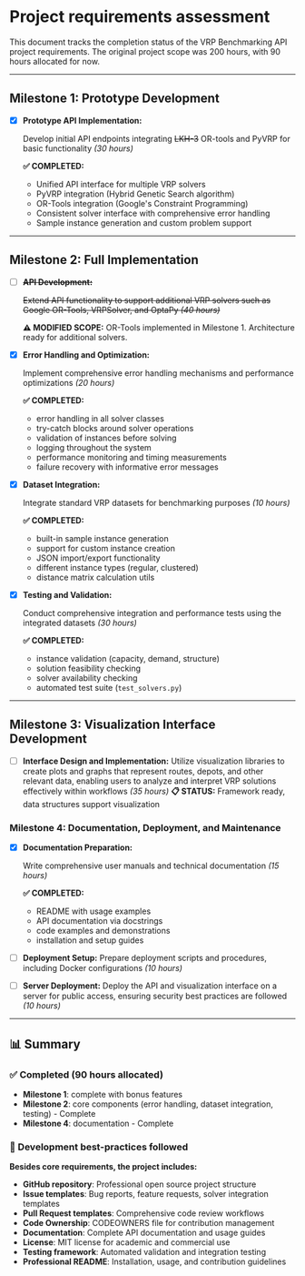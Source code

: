 # Project requirements assessment

This document tracks the completion status of the VRP Benchmarking API project requirements. The original project scope was 200 hours, with 90 hours allocated for now.

---

## Milestone 1: Prototype Development

- [x] **Prototype API Implementation:**

  Develop initial API endpoints integrating ~~LKH-3~~ OR-tools and PyVRP for basic functionality _(30 hours)_

  **✅ COMPLETED:**

  - Unified API interface for multiple VRP solvers
  - PyVRP integration (Hybrid Genetic Search algorithm)
  - OR-Tools integration (Google's Constraint Programming)
  - Consistent solver interface with comprehensive error handling
  - Sample instance generation and custom problem support

---

## Milestone 2: Full Implementation

- [ ] **~~API Development:~~**

  ~~Extend API functionality to support additional VRP solvers such as Google OR-Tools, VRPSolver, and OptaPy _(40 hours)_~~

  **⚠️ MODIFIED SCOPE:** OR-Tools implemented in Milestone 1. Architecture ready for additional solvers.

- [x] **Error Handling and Optimization:**

  Implement comprehensive error handling mechanisms and performance optimizations _(20 hours)_

  **✅ COMPLETED:**

  - error handling in all solver classes
  - try-catch blocks around solver operations
  - validation of instances before solving
  - logging throughout the system
  - performance monitoring and timing measurements
  - failure recovery with informative error messages

- [x] **Dataset Integration:**

  Integrate standard VRP datasets for benchmarking purposes _(10 hours)_

  **✅ COMPLETED:**

  - built-in sample instance generation
  - support for custom instance creation
  - JSON import/export functionality
  - different instance types (regular, clustered)
  - distance matrix calculation utils

- [x] **Testing and Validation:**

  Conduct comprehensive integration and performance tests using the integrated datasets _(30 hours)_

  **✅ COMPLETED:**

  - instance validation (capacity, demand, structure)
  - solution feasibility checking
  - solver availability checking
  - automated test suite (`test_solvers.py`)

---

## Milestone 3: Visualization Interface Development

- [ ] **Interface Design and Implementation:**
  Utilize visualization libraries to create plots and graphs that represent routes, depots, and other relevant data, enabling users to analyze and interpret VRP solutions effectively within workflows _(35 hours)_
  **📋 STATUS:** Framework ready, data structures support visualization

### Milestone 4: Documentation, Deployment, and Maintenance

- [x] **Documentation Preparation:**

  Write comprehensive user manuals and technical documentation _(15 hours)_

  **✅ COMPLETED:**

  - README with usage examples
  - API documentation via docstrings
  - code examples and demonstrations
  - installation and setup guides

- [ ] **Deployment Setup:**
  Prepare deployment scripts and procedures, including Docker configurations _(10 hours)_
- [ ] **Server Deployment:**
  Deploy the API and visualization interface on a server for public access, ensuring security best practices are followed _(10 hours)_

---

## 📊 Summary

### ✅ Completed (90 hours allocated)

- **Milestone 1**: complete with bonus features
- **Milestone 2**: core components (error handling, dataset integration, testing) - Complete
- **Milestone 4**: documentation - Complete

### 🚀 Development best-practices followed

**Besides core requirements, the project includes:**

- **GitHub repository**: Professional open source project structure
- **Issue templates**: Bug reports, feature requests, solver integration templates
- **Pull Request templates**: Comprehensive code review workflows
- **Code Ownership**: CODEOWNERS file for contribution management
- **Documentation**: Complete API documentation and usage guides
- **License**: MIT license for academic and commercial use
- **Testing framework**: Automated validation and integration testing
- **Professional README**: Installation, usage, and contribution guidelines
